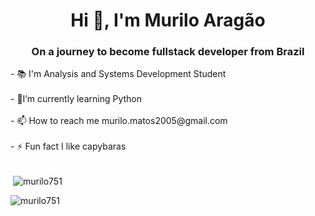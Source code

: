 

<!--
### Hi there 👋

**Murilo751/Murilo751** is a ✨ _special_ ✨ repository because its `README.md` (this file) appears on your GitHub profile.

--!>

<h1 align="center">Hi 👋, I'm Murilo Aragão</h1>
<h3 align="center">On a journey to become fullstack developer from Brazil</h3>


- 📚 I'm Analysis and Systems Development Student

<br/>
<br/>


- 🌱I’m currently learning Python

<br/>
<br/>

- 📫 How to reach me <a>murilo.matos2005@gmail.com</a>

<br/>
<br/>

- ⚡ Fun fact I like capybaras

<br/>
<br/>


<p>&nbsp;<img align="center" src="https://github-readme-stats.vercel.app/api?username=murilo751&show_icons=true&theme=tokyonight&locale=en" alt="murilo751" /></p>

<p><img align="left" src="https://github-readme-stats.vercel.app/api/top-langs?username=murilo751&show_icons=true&theme=tokyonight&locale=en&layout=compact" alt="murilo751" /></p>

